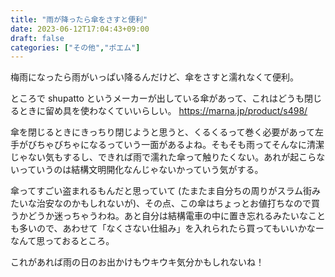 ```yaml
---
title: "雨が降ったら傘をさすと便利"
date: 2023-06-12T17:04:43+09:00
draft: false
categories: ["その他","ポエム"]
---
```


梅雨になったら雨がいっぱい降るんだけど、傘をさすと濡れなくて便利。

ところで shupatto というメーカーが出している傘があって、これはどうも閉じるときに留め具を使わなくていいらしい。
https://marna.jp/product/s498/

傘を閉じるときにきっちり閉じようと思うと、くるくるって巻く必要があって左手がびちゃびちゃになるっていう一面があるよね。そもそも雨ってそんなに清潔じゃない気もするし、できれば雨で濡れた傘って触りたくない。あれが起こらないっていうのは結構文明開化なんじゃないかっていう気がする。

傘ってすごい盗まれるもんだと思っていて (たまたま自分ちの周りがスラム街みたいな治安なのかもしれないが)、その点、この傘はちょっとお値打ちなので買うかどうか迷っちゃうわね。あと自分は結構電車の中に置き忘れるみたいなことも多いので、あわせて「なくさない仕組み」を入れられたら買ってもいいかなーなんて思っておるところ。

これがあれば雨の日のお出かけもウキウキ気分かもしれないね！
